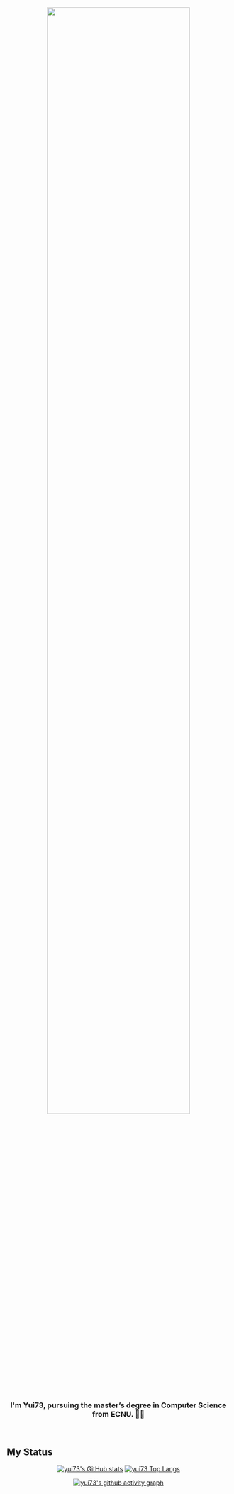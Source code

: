 <!-- # Hi there 👋

## I am yui73 ~ 

### [![](https://img.shields.io/badge/blog-yui73-pink.svg)]([linkUrl](https://yui73.github.io/))

![](https://rishavanand.github.io/static/images/greetings.gif)

-->

<!-- ![yui73's Blog](https://img.shields.io/badge/blog-yui73-pink"):![yui73's Blog](https://yui73.github.io/) -->

<div align="center">

 <img src="https://rishavanand.github.io/static/images/greetings.gif" align="center" style="width: 80%" />

</div>


 ### <div align="center">I'm Yui73, pursuing the master’s degree in Computer Science from ECNU. 👩‍💻</div>
 
 <br />
 
 ## My Status  
 
 <div align="center">

 [![yui73's GitHub stats](https://github-readme-stats.vercel.app/api?username=yui73)](https://github.com/yui73/github-readme-stats)  [![yui73 Top Langs](https://github-readme-stats.vercel.app/api/top-langs/?username=yui73&hide=less,EJS)](https://github.com/yui73/github-readme-stats)

 [![yui73's github activity graph](https://github-readme-activity-graph.cyclic.app/graph?username=yui73&theme=minimal)](https://github.com/yui73/github-readme-activity-graph)

</div>



<!--

 <div align="center"> <img src="https://activity-graph.herokuapp.com/graph?username=yui73&theme=xcode" /> </div>

-->

<!--
**yui73/yui73** is a ✨ _special_ ✨ repository because its `README.md` (this file) appears on your GitHub profile.

Here are some ideas to get you started:

- 🔭 I’m currently working on ...
- 🌱 I’m currently learning ...
- 👯 I’m looking to collaborate on ...
- 🤔 I’m looking for help with ...
- 💬 Ask me about ...
- 📫 How to reach me: ...
- 😄 Pronouns: ...
- ⚡ Fun fact: ...
-->

